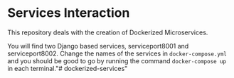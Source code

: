 # Services Interaction

This repository deals with the creation of Dockerized Microservices.

You will find two Django based services, serviceport8001 and serviceport8002. Change the names of the services in `docker-compose.yml `and you should be good to go by running the command `docker-compose up` in each terminal."# dockerized-services" 
